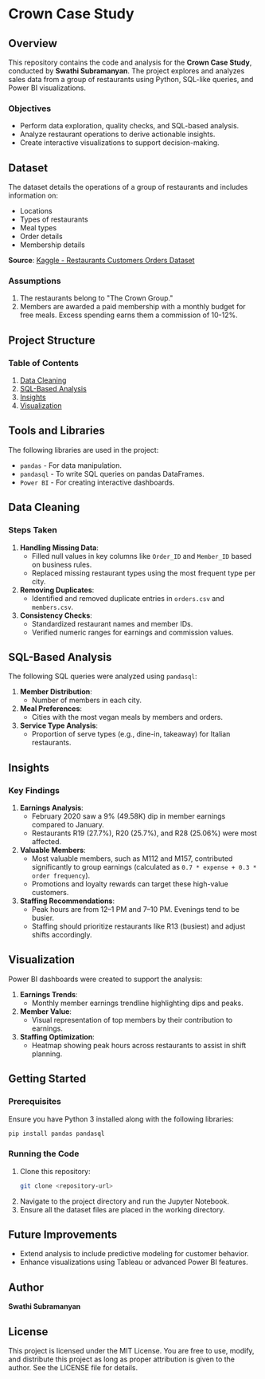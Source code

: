 # Crown Case Study

## Overview
This repository contains the code and analysis for the **Crown Case Study**, conducted by **Swathi Subramanyan**. The project explores and analyzes sales data from a group of restaurants using Python, SQL-like queries, and Power BI visualizations.

### Objectives
- Perform data exploration, quality checks, and SQL-based analysis.
- Analyze restaurant operations to derive actionable insights.
- Create interactive visualizations to support decision-making.

## Dataset
The dataset details the operations of a group of restaurants and includes information on:
- Locations
- Types of restaurants
- Meal types
- Order details
- Membership details

**Source**: [Kaggle - Restaurants Customers Orders Dataset](https://www.kaggle.com/datasets/vainero/restaurants-customers-orders-dataset)

### Assumptions
1. The restaurants belong to "The Crown Group."
2. Members are awarded a paid membership with a monthly budget for free meals. Excess spending earns them a commission of 10-12%.

## Project Structure
### Table of Contents

1. [Data Cleaning](#data-cleaning)
2. [SQL-Based Analysis](#sql-based-analysis)
3. [Insights](#insights)
4. [Visualization](#visualization)

## Tools and Libraries
The following libraries are used in the project:
- `pandas` - For data manipulation.
- `pandasql` - To write SQL queries on pandas DataFrames.
- `Power BI` - For creating interactive dashboards.

## Data Cleaning
### Steps Taken
1. **Handling Missing Data**: 
   - Filled null values in key columns like `Order_ID` and `Member_ID` based on business rules.
   - Replaced missing restaurant types using the most frequent type per city.
2. **Removing Duplicates**: 
   - Identified and removed duplicate entries in `orders.csv` and `members.csv`.
3. **Consistency Checks**:
   - Standardized restaurant names and member IDs.
   - Verified numeric ranges for earnings and commission values.

## SQL-Based Analysis
The following SQL queries were analyzed using `pandasql`:
1. **Member Distribution**:
   - Number of members in each city.
2. **Meal Preferences**:
   - Cities with the most vegan meals by members and orders.
3. **Service Type Analysis**:
   - Proportion of serve types (e.g., dine-in, takeaway) for Italian restaurants.

## Insights
### Key Findings
1. **Earnings Analysis**:
   - February 2020 saw a 9% (49.58K) dip in member earnings compared to January.
   - Restaurants R19 (27.7%), R20 (25.7%), and R28 (25.06%) were most affected.
2. **Valuable Members**:
   - Most valuable members, such as M112 and M157, contributed significantly to group earnings (calculated as `0.7 * expense + 0.3 * order frequency`).
   - Promotions and loyalty rewards can target these high-value customers.
3. **Staffing Recommendations**:
   - Peak hours are from 12–1 PM and 7–10 PM. Evenings tend to be busier.
   - Staffing should prioritize restaurants like R13 (busiest) and adjust shifts accordingly.

## Visualization
Power BI dashboards were created to support the analysis:
1. **Earnings Trends**:
   - Monthly member earnings trendline highlighting dips and peaks.
2. **Member Value**:
   - Visual representation of top members by their contribution to earnings.
3. **Staffing Optimization**:
   - Heatmap showing peak hours across restaurants to assist in shift planning.
  
## Getting Started
### Prerequisites
Ensure you have Python 3 installed along with the following libraries:
```bash
pip install pandas pandasql
```

### Running the Code
1. Clone this repository:
    ```bash
    git clone <repository-url>
    ```
2. Navigate to the project directory and run the Jupyter Notebook.
3. Ensure all the dataset files are placed in the working directory.

## Future Improvements
- Extend analysis to include predictive modeling for customer behavior.
- Enhance visualizations using Tableau or advanced Power BI features.

## Author
**Swathi Subramanyan**

## License
This project is licensed under the MIT License. You are free to use, modify, and distribute this project as long as proper attribution is given to the author. See the LICENSE file for details.

